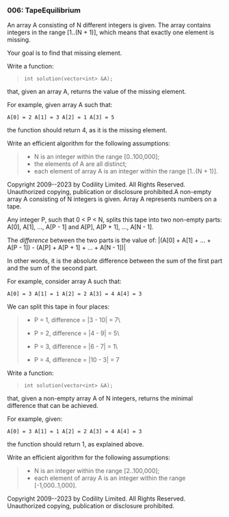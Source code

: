 ### 006: TapeEquilibrium

An array A consisting of N different integers is given. The array contains integers in the range [1..(N + 1)], which means that exactly one element is missing.

Your goal is to find that missing element.

Write a function:

> `int solution(vector<int> &A);`

that, given an array A, returns the value of the missing element.

For example, given array A such that:

`A[0] = 2 A[1] = 3 A[2] = 1 A[3] = 5`

the function should return 4, as it is the missing element.

Write an efficient algorithm for the following assumptions:

> -   N is an integer within the range [0..100,000];
> -   the elements of A are all distinct;
> -   each element of array A is an integer within the range [1..(N + 1)].

Copyright 2009--2023 by Codility Limited. All Rights Reserved. Unauthorized copying, publication or disclosure prohibited.A non-empty array A consisting of N integers is given. Array A represents numbers on a tape.

Any integer P, such that 0 < P < N, splits this tape into two non-empty parts: A[0], A[1], ..., A[P - 1] and A[P], A[P + 1], ..., A[N - 1].

The *difference* between the two parts is the value of: |(A[0] + A[1] + ... + A[P - 1]) - (A[P] + A[P + 1] + ... + A[N - 1])|

In other words, it is the absolute difference between the sum of the first part and the sum of the second part.

For example, consider array A such that:

`A[0] = 3 A[1] = 1 A[2] = 2 A[3] = 4 A[4] = 3`

We can split this tape in four places:

> -   P = 1, difference = |3 - 10| = 7\
>
> -   P = 2, difference = |4 - 9| = 5\
>
> -   P = 3, difference = |6 - 7| = 1\
>
> -   P = 4, difference = |10 - 3| = 7

Write a function:

> `int solution(vector<int> &A);`

that, given a non-empty array A of N integers, returns the minimal difference that can be achieved.

For example, given:

`A[0] = 3 A[1] = 1 A[2] = 2 A[3] = 4 A[4] = 3`

the function should return 1, as explained above.

Write an efficient algorithm for the following assumptions:

> -   N is an integer within the range [2..100,000];
> -   each element of array A is an integer within the range [-1,000..1,000].

Copyright 2009--2023 by Codility Limited. All Rights Reserved. Unauthorized copying, publication or disclosure prohibited.